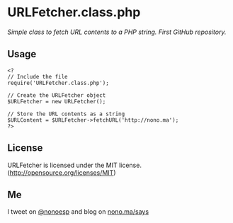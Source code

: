 # URLFetcher.class.php

*Simple class to fetch URL contents to a PHP string. First GitHub repository.*


## Usage

```
<?
// Include the file
require('URLFetcher.class.php');

// Create the URLFetcher object
$URLFetcher = new URLFetcher();

// Store the URL contents as a string
$URLContent = $URLFetcher->fetchURL('http://nono.ma');
?>

```

## License

URLFetcher is licensed under the MIT license. (http://opensource.org/licenses/MIT)

## Me

I tweet on [@nonoesp](http://www.twitter.com/nonoesp) and blog on [nono.ma/says](http://nono.ma/says)
